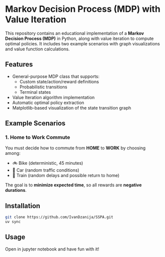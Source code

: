 # Markov Decision Process (MDP) with Value Iteration

This repository contains an educational implementation of a **Markov Decision
Process (MDP)** in Python, along with value iteration to compute optimal
policies. It includes two example scenarios with graph visualizations and value
function calculations.

## Features

- General-purpose MDP class that supports:
    - Custom state/action/reward definitions
    - Probabilistic transitions
    - Terminal states
- Value Iteration algorithm implementation
- Automatic optimal policy extraction
- Matplotlib-based visualization of the state transition graph

## Example Scenarios

### 1. Home to Work Commute

You must decide how to commute from **HOME** to **WORK** by choosing among:

- 🚲 Bike (deterministic, 45 minutes)
- 🚗 Car (random traffic conditions)
- 🚉 Train (random delays and possible return to home)

The goal is to **minimize expected time**, so all rewards are **negative
durations**.

## Installation

```bash
git clone https://github.com/IvanDzanija/SSPA.git
uv sync
```

## Usage

Open in jupyter notebook and have fun with it!
